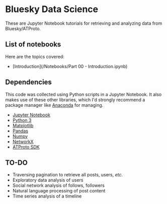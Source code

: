 # Bluesky Data Science
These are Jupyter Notebook tutorials for retrieving and analyzing data from Bluesky/ATProto.

## List of notebooks
Here are the topics covered:
* [Introduction](/Notebooks/Part 00 - Introduction.ipynb)

## Dependencies
This code was collected using Python scripts in a Jupyter Notebook. It also makes use of these other libraries, which I'd strongly recommend a package manager like [Anaconda](https://www.anaconda.com/products/individual) for managing.

* [Jupyter Notebook](https://jupyter.org/)
* [Python 3](https://www.python.org/)
* [Matplotlib](https://matplotlib.org/)
* [Pandas](https://pandas.pydata.org/)
* [Numpy](https://numpy.org/)
* [NetworkX](https://networkx.org/)
* [ATProto SDK](https://atproto.blue/)

## TO-DO
* Traversing pagination to retrieve all posts, users, *etc*.
* Exploratory data analysis of users
* Social network analysis of follows, followers
* Natural language processing of post content
* Time series analysis of a timeline

